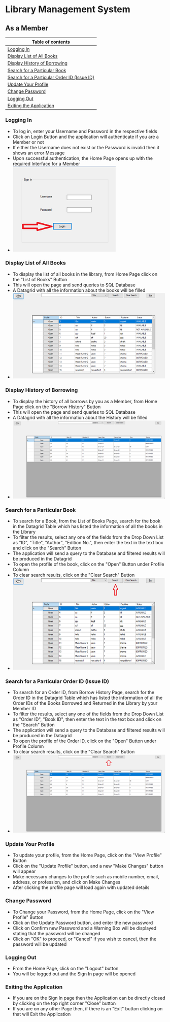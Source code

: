 # Library Management System
## As a Member
| Table of contents |
|------------------|
|[Logging In](#logging-in) |
|[Display List of All Books](#Display-List-of-All-Books) |
|[Display History of Borrowing](#Display-History-of-Borrowing) |
|[Search for a Particular Book](#Search-for-a-Particular-Book) |
|[Search for a Particular Order ID (Issue ID)](#Search-for-a-Particular-Order-ID-Issue-ID) |
|[Update Your Profile](#Update-Your-Profile) |
|[Change Password](#Change-Password) |
|[Logging Out](#Logging-Out) |
|[Exiting the Application](#Exiting-the-Application) |

### Logging In
- To log in, enter your Username and Password in the respective fields
- Click on Login Button and the application will authenticate if you are a Member or not
- If either the Username does not exist or the Password is invalid then it shows an error Message
- Upon successful authentication, the Home Page opens up with the required Interface for a Member
- ![Screenshot of Login Page](Screenshots/Login_Page.png)

### Display List of All Books
- To display the list of all books in the library, from Home Page click on the "List of Books" Button
- This will open the page and send queries to SQL Database
- A Datagrid with all the information about the books will be filled
- ![Screenshot of Login Page](Screenshots/Book_list.PNG)

### Display History of Borrowing
- To display the history of all borrows by you as a Member, from Home Page click on the "Borrow History" Button
- This will open the page and send queries to SQL Database
- A Datagrid with all the information about the History will be filled
- ![Screenshot of Login Page](Screenshots/borrow_history_member.png)

### Search for a Particular Book
- To search for a Book, from the List of Books Page, search for the book in the Datagrid Table which has listed the information of all the books in the Library
- To filter the results, select any one of the fields from the Drop Down List as "ID", "Title", "Author", "Edition No.", then enter the text in the text box and click on the "Search" Button
- The application will send a query to the Database and filtered results will be produced in the Datagrid
- To open the profile of the book, click on the "Open" Button under Profile Column
- To clear search results, click on the "Clear Search" Button
- ![Screenshot of Login Page](Screenshots/Search_book.PNG)

### Search for a Particular Order ID (Issue ID)
- To search for an Order ID, from Borrow History Page, search for the Order ID in the Datagrid Table which has listed the information of all the Order IDs of the Books Borrowed and Returned in the Library by your Member ID
- To filter the results, select any one of the fields from the Drop Down List as "Order ID", "Book ID", then enter the text in the text box and click on the "Search" Button
- The application will send a query to the Database and filtered results will be produced in the Datagrid
- To open the profile of the Order ID, click on the "Open" Button under Profile Column
- To clear search results, click on the "Clear Search" Button
- ![Screenshot of Login Page](Screenshots/borrow_history_member_search.png)

### Update Your Profile
- To update your profile, from the Home Page, click on the "View Profile" Button
- Click on the "Update Profile" button, and a new "Make Changes" button will appear
- Make necessary changes to the profile such as mobile number, email, address, or profession, and click on Make Changes
- After clicking the profile page will load again with updated details

### Change Password 
- To Change your Password, from the Home Page, click on the "View Profile" Button
- Click on the Update Password button, and enter the new password
- Click on Confirm new Password and a Warning Box will be displayed stating that the password will be changed
- Click on "OK" to proceed, or "Cancel" if you wish to cancel, then the password will be updated

### Logging Out
- From the Home Page, click on the "Logout" button
- You will be logged out and the Sign In page will be opened

### Exiting the Application
- If you are on the Sign In page then the Application can be directly closed by clicking on the top right corner "Close" button
- If you are on any other Page then, if there is an "Exit" button clicking on that will Exit the Application
